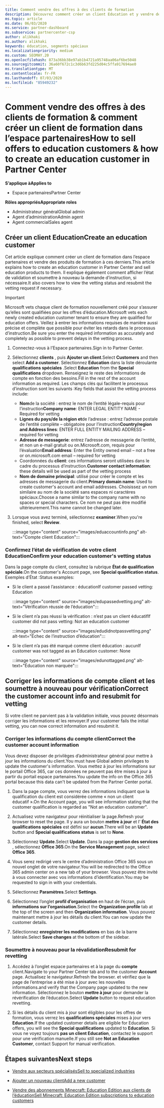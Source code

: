 ```yaml
---
title: Comment vendre des offres à des clients de formation
description: Découvrez comment créer un client Education et y vendre des offres dans l’espace partenaires.
ms.topic: article
ms.date: 06/03/2020
ms.service: partner-dashboard
ms.subservice: partnercenter-csp
author: alikhaki
ms.author: alikhaki
keywords: éducation, segments spéciaux
ms.localizationpriority: medium
ms.custom: SEOMAY.20
ms.openlocfilehash: 873a36bb38e97ab1b4721a95748aa06af6be5048
ms.sourcegitcommit: 36a60f672c1c3d6b63fd225d04c5ffa917694ae0
ms.translationtype: MT
ms.contentlocale: fr-FR
ms.lasthandoff: 07/03/2020
ms.locfileid: "85949232"
---
```

# <a name="how-to-sell-offers-to-education-customers--how-to-create-an-education-customer-in-partner-center"></a><span data-ttu-id="980f6-104">Comment vendre des offres à des clients de formation & comment créer un client de formation dans l’espace partenaires</span><span class="sxs-lookup"><span data-stu-id="980f6-104">How to sell offers to education customers & how to create an education customer in Partner Center</span></span>

<span data-ttu-id="980f6-105">**S’applique à**</span><span class="sxs-lookup"><span data-stu-id="980f6-105">**Applies to**</span></span>

- <span data-ttu-id="980f6-106">Espace partenaires</span><span class="sxs-lookup"><span data-stu-id="980f6-106">Partner Center</span></span>

<span data-ttu-id="980f6-107">**Rôles appropriés**</span><span class="sxs-lookup"><span data-stu-id="980f6-107">**Appropriate roles**</span></span>

- <span data-ttu-id="980f6-108">Administrateur général</span><span class="sxs-lookup"><span data-stu-id="980f6-108">Global admin</span></span>
- <span data-ttu-id="980f6-109">Agent d’administration</span><span class="sxs-lookup"><span data-stu-id="980f6-109">Admin agent</span></span>
- <span data-ttu-id="980f6-110">Agent commercial</span><span class="sxs-lookup"><span data-stu-id="980f6-110">Sales agent</span></span>

## <a name="create-an-education-customer"></a><span data-ttu-id="980f6-111">Créer un client Education</span><span class="sxs-lookup"><span data-stu-id="980f6-111">Create an education customer</span></span>

<span data-ttu-id="980f6-112">Cet article explique comment créer un client de formation dans l’espace partenaires et vendre des produits de formation à ces derniers.</span><span class="sxs-lookup"><span data-stu-id="980f6-112">This article explains how to create an education customer in Partner Center and sell education products to them.</span></span> <span data-ttu-id="980f6-113">Il explique également comment afficher l’état de validation et soumettre à nouveau la demande d’instruction, si nécessaire.</span><span class="sxs-lookup"><span data-stu-id="980f6-113">It also covers how to view the vetting status and resubmit the vetting request if necessary.</span></span>

> [!IMPORTANT]
> <span data-ttu-id="980f6-114">Microsoft vets chaque client de formation nouvellement créé pour s’assurer qu’elles sont qualifiées pour les offres d’éducation.</span><span class="sxs-lookup"><span data-stu-id="980f6-114">Microsoft vets each newly created education customer tenant to ensure they are qualified for education offers.</span></span>  <span data-ttu-id="980f6-115">Veillez à entrer les informations requises de manière aussi précise et complète que possible pour éviter les retards dans le processus d’instruction.</span><span class="sxs-lookup"><span data-stu-id="980f6-115">Be sure you enter the required information as accurately and completely as possible to prevent delays in the vetting process.</span></span>

1. <span data-ttu-id="980f6-116">Connectez-vous à l’Espace partenaires.</span><span class="sxs-lookup"><span data-stu-id="980f6-116">Sign in to Partner Center.</span></span>

2. <span data-ttu-id="980f6-117">Sélectionnez **clients** , puis **Ajouter un client**.</span><span class="sxs-lookup"><span data-stu-id="980f6-117">Select **Customers** and then select **Add a customer**.</span></span> <span data-ttu-id="980f6-118">Sélectionnez **Education** dans la liste déroulante **qualifications spéciales** .</span><span class="sxs-lookup"><span data-stu-id="980f6-118">Select **Education** from the **Special qualifications** dropdown.</span></span>  <span data-ttu-id="980f6-119">Renseignez le reste des informations de compte en fonction des besoins.</span><span class="sxs-lookup"><span data-stu-id="980f6-119">Fill in the rest of the account information as required.</span></span>  <span data-ttu-id="980f6-120">Les champs clés qui facilitent le processus d’instruction sont les suivants :</span><span class="sxs-lookup"><span data-stu-id="980f6-120">Key fields that assist the vetting process include:</span></span>

   - <span data-ttu-id="980f6-121">**Nom**de la société : entrez le nom de l’entité légale-requis pour l’instruction</span><span class="sxs-lookup"><span data-stu-id="980f6-121">**Company name**: ENTER LEGAL ENTITY NAME - Required for vetting</span></span>
   - <span data-ttu-id="980f6-122">**Lignes du pays/de la région et**de l’adresse : entrez l’adresse postale de l’entité complète – obligatoire pour l’instruction</span><span class="sxs-lookup"><span data-stu-id="980f6-122">**Country/region and Address lines**: ENTER FULL ENTITY MAILING ADDRESS – required for vetting</span></span>
   - <span data-ttu-id="980f6-123">**Adresse de messagerie**: entrez l’adresse de messagerie de l’entité, et non un e-mail gratuit ou on.Microsoft.com, requis pour l’évaluation</span><span class="sxs-lookup"><span data-stu-id="980f6-123">**Email address**:  Enter the Entity owned email – not a free or on.microsoft.com email – required for vetting</span></span>
   - <span data-ttu-id="980f6-124">Coordonnées du **client**: ces informations seront utilisées dans le cadre du processus d’instruction.</span><span class="sxs-lookup"><span data-stu-id="980f6-124">**Customer contact information**: these details will be used as part of the vetting process</span></span>
   - <span data-ttu-id="980f6-125">**Nom de domaine principal**: utilisé pour créer le compte et les adresses de messagerie du client.</span><span class="sxs-lookup"><span data-stu-id="980f6-125">**Primary domain name**:  Used to create customer's account and email addresses.</span></span>  <span data-ttu-id="980f6-126">Choisissez un nom similaire au nom de la société sans espaces ni caractères spéciaux.</span><span class="sxs-lookup"><span data-stu-id="980f6-126">Choose a name similar to the company name with no spaces or special characters.</span></span>  <span data-ttu-id="980f6-127">Ce nom ne peut pas être modifié ultérieurement.</span><span class="sxs-lookup"><span data-stu-id="980f6-127">This name cannot be changed later.</span></span>

3. <span data-ttu-id="980f6-128">Lorsque vous avez terminé, sélectionnez **examiner**.</span><span class="sxs-lookup"><span data-stu-id="980f6-128">When you're finished, select **Review**.</span></span>

   :::image type="content" source="images/eduaccountinfo.png" alt-text="Compte client Education":::

### <a name="confirm-your-education-customers-vetting-status"></a><span data-ttu-id="980f6-130">Confirmez l’état de vérification de votre client Education</span><span class="sxs-lookup"><span data-stu-id="980f6-130">Confirm your education customer's vetting status</span></span>

<span data-ttu-id="980f6-131">Dans la page compte du client, consultez la rubrique **État de qualification spéciale**.</span><span class="sxs-lookup"><span data-stu-id="980f6-131">On the customer's Account page, see **Special qualification status**.</span></span>
<span data-ttu-id="980f6-132">Exemples d’État :</span><span class="sxs-lookup"><span data-stu-id="980f6-132">Status examples:</span></span>

- <span data-ttu-id="980f6-133">Si le client a passé l’assistance : éducation</span><span class="sxs-lookup"><span data-stu-id="980f6-133">If customer passed vetting:  Education</span></span>

   :::image type="content" source="images/edupassedvetting.png" alt-text="Vérification réussie de l’éducation":::

- <span data-ttu-id="980f6-135">Si le client n’a pas réussi la vérification : n’est pas un client éducatif</span><span class="sxs-lookup"><span data-stu-id="980f6-135">If customer did not pass vetting:  Not an education customer</span></span>

   :::image type="content" source="images/edudidnotpassvetting.png" alt-text="Échec de l’instruction d’éducation":::

- <span data-ttu-id="980f6-137">Si le client n’a pas été marqué comme client éducation : aucun</span><span class="sxs-lookup"><span data-stu-id="980f6-137">If customer was not tagged as an Education customer:  None</span></span>

   :::image type="content" source="images/edunottagged.png" alt-text="Éducation non marquée":::

## <a name="correct-the-customer-account-info-and-resubmit-for-vetting"></a><span data-ttu-id="980f6-139">Corriger les informations de compte client et les soumettre à nouveau pour vérification</span><span class="sxs-lookup"><span data-stu-id="980f6-139">Correct the customer account info and resubmit for vetting</span></span>  

<span data-ttu-id="980f6-140">Si votre client ne parvient pas à la validation initiale, vous pouvez désormais corriger les informations et les renvoyer.</span><span class="sxs-lookup"><span data-stu-id="980f6-140">If your customer fails the initial vetting, you can now correct information and resubmit it.</span></span>

### <a name="correct-the-customer-account-information"></a><span data-ttu-id="980f6-141">Corriger les informations du compte client</span><span class="sxs-lookup"><span data-stu-id="980f6-141">Correct the customer account information</span></span>

<span data-ttu-id="980f6-142">Vous devez disposer de privilèges d’administrateur général pour mettre à jour les informations du client.</span><span class="sxs-lookup"><span data-stu-id="980f6-142">You must have Global admin privileges to update the customer's information.</span></span> <span data-ttu-id="980f6-143">Vous mettez à jour les informations sur le portail Office 365, car ces données ne peuvent pas être mises à jour à partir du portail espace partenaires.</span><span class="sxs-lookup"><span data-stu-id="980f6-143">You update the info on the Office 365 portal because this data can't be updated from the Partner Center portal.</span></span>

1. <span data-ttu-id="980f6-144">Dans la page compte, vous verrez des informations indiquant que la qualification du client est considérée comme « non un client éducatif ».</span><span class="sxs-lookup"><span data-stu-id="980f6-144">On the Account page, you will see information stating that the customer qualification is regarded as "Not an education customer".</span></span>

2. <span data-ttu-id="980f6-145">Actualisez votre navigateur pour réinitialiser la page.</span><span class="sxs-lookup"><span data-stu-id="980f6-145">Refresh your browser to reset the page.</span></span> <span data-ttu-id="980f6-146">Il y aura un bouton **mettre à jour** et l' **État des qualifications spéciales** est défini sur **aucun**.</span><span class="sxs-lookup"><span data-stu-id="980f6-146">There will be an **Update** button and **Special qualifications status** is set to **None**.</span></span>

3. <span data-ttu-id="980f6-147">Sélectionnez **Update**.</span><span class="sxs-lookup"><span data-stu-id="980f6-147">Select **Update**.</span></span> <span data-ttu-id="980f6-148">Dans la page **gestion des services** , sélectionnez **Office 365**.</span><span class="sxs-lookup"><span data-stu-id="980f6-148">On the **Service Management** page, select **Office 365**.</span></span>

4. <span data-ttu-id="980f6-149">Vous serez redirigé vers le centre d’administration Office 365 sous un nouvel onglet de votre navigateur.</span><span class="sxs-lookup"><span data-stu-id="980f6-149">You will be redirected to the Office 365 admin center on a new tab of your browser.</span></span> <span data-ttu-id="980f6-150">Vous pouvez être invité à vous connecter avec vos informations d’identification.</span><span class="sxs-lookup"><span data-stu-id="980f6-150">You may be requested to sign in with your credentials.</span></span>

5. <span data-ttu-id="980f6-151">Sélectionnez **Paramètres**.</span><span class="sxs-lookup"><span data-stu-id="980f6-151">Select **Settings**.</span></span>

6. <span data-ttu-id="980f6-152">Sélectionnez l’onglet **profil d’organisation** en haut de l’écran, puis **informations sur l’organisation**.</span><span class="sxs-lookup"><span data-stu-id="980f6-152">Select the **Organization profile** tab at the top of the screen and then **Organization information**.</span></span> <span data-ttu-id="980f6-153">Vous pouvez maintenant mettre à jour les détails du client.</span><span class="sxs-lookup"><span data-stu-id="980f6-153">You can now update the customer details.</span></span>

7. <span data-ttu-id="980f6-154">Sélectionnez **enregistrer les modifications** en bas de la barre latérale.</span><span class="sxs-lookup"><span data-stu-id="980f6-154">Select **Save changes** at the bottom of the sidebar.</span></span>  

### <a name="resubmit-for-revetting"></a><span data-ttu-id="980f6-155">Soumettre à nouveau pour la révalidation</span><span class="sxs-lookup"><span data-stu-id="980f6-155">Resubmit for revetting</span></span>

1. <span data-ttu-id="980f6-156">Accédez à l’onglet espace partenaires et à la page du **compte** client.</span><span class="sxs-lookup"><span data-stu-id="980f6-156">Navigate to your Partner Center tab and to the customer **Account** page.</span></span> <span data-ttu-id="980f6-157">Actualisez le navigateur.</span><span class="sxs-lookup"><span data-stu-id="980f6-157">Refresh the browser.</span></span> <span data-ttu-id="980f6-158">et vérifiez que la page de l’entreprise a été mise à jour avec les nouvelles informations.</span><span class="sxs-lookup"><span data-stu-id="980f6-158">and verify that the Company page updated to the new information.</span></span> <span data-ttu-id="980f6-159">Sélectionnez le bouton **mettre à jour** pour demander la révérification de l’éducation.</span><span class="sxs-lookup"><span data-stu-id="980f6-159">Select **Update** button to request education revetting.</span></span>

2. <span data-ttu-id="980f6-160">Si les détails du client mis à jour sont éligibles pour les offres de formation, vous verrez les **qualifications spéciales** mises à jour vers **Education**.</span><span class="sxs-lookup"><span data-stu-id="980f6-160">If the updated customer details are eligible for Education offers, you will see the **Special qualifications** updated to **Education**.</span></span> <span data-ttu-id="980f6-161">Si vous ne voyez toujours **pas un client Education**, contactez le support pour une vérification manuelle.</span><span class="sxs-lookup"><span data-stu-id="980f6-161">If you still see **Not an Education Customer**, contact Support for manual verification.</span></span>

## <a name="next-steps"></a><span data-ttu-id="980f6-162">Étapes suivantes</span><span class="sxs-lookup"><span data-stu-id="980f6-162">Next steps</span></span>

- [<span data-ttu-id="980f6-163">Vendre aux secteurs spécialisés</span><span class="sxs-lookup"><span data-stu-id="980f6-163">Sell to specialized industries</span></span>](get-special-pricing-for-offers.md)

- [<span data-ttu-id="980f6-164">Ajouter un nouveau client</span><span class="sxs-lookup"><span data-stu-id="980f6-164">Add a new customer</span></span>](add-a-new-customer.md)

- [<span data-ttu-id="980f6-165">Vendre des abonnements Minecraft: Education Edition aux clients de l’éducation</span><span class="sxs-lookup"><span data-stu-id="980f6-165">Sell Minecraft: Education Edition subscriptions to education customers</span></span>](minecraft-subscriptions.md)
